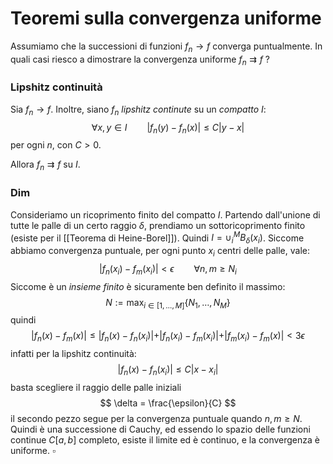 # Teoremi sulla convergenza uniforme
Assumiamo che la successioni di funzioni $f_n \to f$ converga puntualmente.
In quali casi riesco a dimostrare la convergenza uniforme $f_n \rightrightarrows f$ ?

### Lipshitz continuità

Sia $f_n \to f$.  Inoltre, siano $f_n$ _lipshitz continute_ su un _compatto_ $I$:
$$
	\forall x,y \in I \qquad \vert f_n(y)-f_n(x)\vert \leq C \vert y-x \vert
$$
per ogni $n$, con $C > 0$.

Allora $f_n \rightrightarrows f$ su $I$.
### Dim
Consideriamo un ricoprimento finito del compatto $I$. Partendo dall'unione di tutte le palle di un certo raggio $\delta$, prendiamo un sottoricoprimento finito (esiste per il [[Teorema di Heine-Borel]]). Quindi
$I = \cup_i^M B_\delta(x_i)$. Siccome abbiamo convergenza puntuale, per ogni punto $x_i$ centri delle palle, vale:
$$
	\vert f_n(x_i)-f_m(x_i)\vert < \epsilon \qquad \forall n,m \geq N_i
$$
Siccome è un _insieme finito_ è sicuramente ben definito il massimo:
$$
N := \max_{i \in [1,\dots,M]} \{N_1,\dots,N_M\}
$$
quindi
$$
\vert f_n(x)-f_m(x)\vert \leq \vert f_n(x) -f_n(x_i)\vert + \vert f_n(x_i)-f_m(x_i) \vert + \vert  f_m(x_i) - f_m(x) \vert < 3\epsilon
$$
infatti per la lipshitz continuità:
$$
\vert f_n(x) -f_n(x_i)\vert \leq C \vert x-x_i\vert
$$
basta scegliere il raggio delle palle iniziali 
$$
\delta = \frac{\epsilon}{C}
$$
il secondo pezzo segue per la convergenza puntuale quando $n,m \geq N$.
Quindi è una successione di Cauchy, ed essendo lo spazio delle funzioni continue $C[a,b]$ completo, esiste il limite ed è continuo, e la convergenza è uniforme. $\square$
